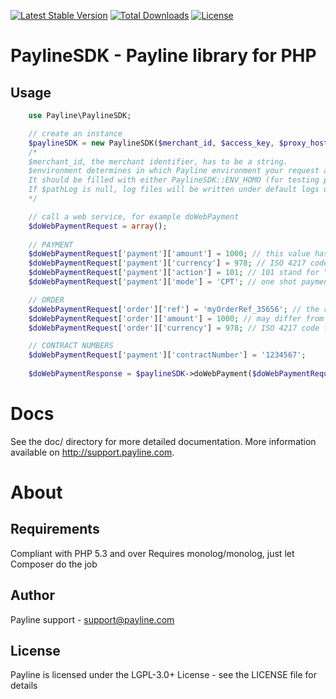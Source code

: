 [![Latest Stable Version](https://poser.pugx.org/monext/payline-sdk/v/stable)](https://packagist.org/packages/monext/payline-sdk)
[![Total Downloads](https://poser.pugx.org/monext/payline-sdk/downloads)](https://packagist.org/packages/monext/payline-sdk)
[![License](https://poser.pugx.org/monext/payline-sdk/license)](https://packagist.org/packages/monext/payline-sdk)

PaylineSDK - Payline library for PHP
====================================

Usage
-----
```php
    use Payline\PaylineSDK;

    // create an instance
    $paylineSDK = new PaylineSDK($merchant_id, $access_key, $proxy_host, $proxy_port, $proxy_login, $proxy_password, $environment[, $pathLog= null[, $logLevel = Logger::INFO[, $externalLogger = null[, $defaultTimezone = "Europe/Paris"]]]]);
    /*
    $merchant_id, the merchant identifier, has to be a string.
    $environment determines in which Payline environment your request are targeted.
    It should be filled with either PaylineSDK::ENV_HOMO (for testing purpose) or PaylineSDK::ENV_PROD (real life)
    If $pathLog is null, log files will be written under default logs directory. Fill with your custom log files path
    */

    // call a web service, for example doWebPayment
    $doWebPaymentRequest = array();
    
    // PAYMENT
	$doWebPaymentRequest['payment']['amount'] = 1000; // this value has to be an integer amount is sent in cents
	$doWebPaymentRequest['payment']['currency'] = 978; // ISO 4217 code for euro
	$doWebPaymentRequest['payment']['action'] = 101; // 101 stand for "authorization+capture"
	$doWebPaymentRequest['payment']['mode'] = 'CPT'; // one shot payment

	// ORDER
	$doWebPaymentRequest['order']['ref'] = 'myOrderRef_35656'; // the reference of your order
	$doWebPaymentRequest['order']['amount'] = 1000; // may differ from payment.amount if currency is different
	$doWebPaymentRequest['order']['currency'] = 978; // ISO 4217 code for euro

	// CONTRACT NUMBERS
	$doWebPaymentRequest['payment']['contractNumber'] = '1234567';
	
	$doWebPaymentResponse = $paylineSDK->doWebPayment($doWebPaymentRequest);
```    

Docs
====

See the doc/ directory for more detailed documentation. More information available on http://support.payline.com.


About
=====

Requirements
------------

Compliant with PHP 5.3 and over
Requires monolog/monolog, just let Composer do the job


Author
------

Payline support - <support@payline.com>

License
-------

Payline is licensed under the LGPL-3.0+ License - see the LICENSE file for details
